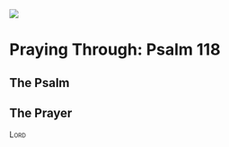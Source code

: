 <img class="intro-right" src="/images/art-paris-psalter.jpg">

# Praying Through: Psalm 118

## The Psalm

## The Prayer

<div style="font-variant: small-caps;">
Lord
</div>

<div class="poetry">

</div>
